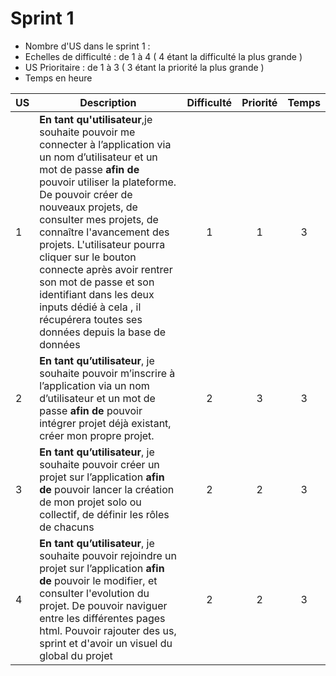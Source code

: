 # Sprint 1

* Nombre d'US dans le sprint 1 :
* Echelles de difficulté   : de 1 à 4 ( 4 étant la difficulté la plus grande )
* US Prioritaire : de 1 à 3 ( 3 étant la priorité la plus grande )
* Temps en heure

| US    | Description                                                  | Difficulté | Priorité | Temps |
| ----- | ------------------------------------------------------------ | :--------: | :------: |:------: |
| 1  | **En tant qu'utilisateur**,je souhaite pouvoir me connecter à l’application via un nom d’utilisateur et un mot de passe **afin de** pouvoir utiliser la plateforme. De pouvoir créer de nouveaux projets, de consulter mes projets, de connaître l'avancement des projets. L'utilisateur pourra cliquer sur le bouton connecte après avoir rentrer son mot de passe et son identifiant dans les deux inputs dédié à cela , il récupérera toutes ses données depuis la base de données|     1      |   1    |  3  |
| 2  | **En tant qu’utilisateur**, je souhaite pouvoir m’inscrire à l’application via un nom d’utilisateur et un mot de passe **afin de** pouvoir intégrer projet déjà existant, créer mon propre projet. |     2      |   3   |   3  |
| 3  | **En tant qu’utilisateur**, je souhaite pouvoir créer un projet sur l’application **afin de** pouvoir lancer la création de mon projet solo ou collectif, de définir les rôles de chacuns |     2      |   2   |   3  |
| 4  | **En tant qu’utilisateur**, je souhaite pouvoir rejoindre un projet sur l’application **afin de** pouvoir le modifier, et consulter l'evolution du projet. De pouvoir naviguer entre les différentes pages html. Pouvoir rajouter des us, sprint et d'avoir un visuel du global du projet|     2      |    2  |  3  |
